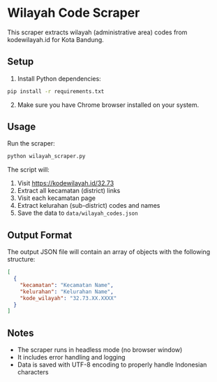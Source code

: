 # Wilayah Code Scraper

This scraper extracts wilayah (administrative area) codes from kodewilayah.id for Kota Bandung.

## Setup

1. Install Python dependencies:

```bash
pip install -r requirements.txt
```

2. Make sure you have Chrome browser installed on your system.

## Usage

Run the scraper:

```bash
python wilayah_scraper.py
```

The script will:

1. Visit https://kodewilayah.id/32.73
2. Extract all kecamatan (district) links
3. Visit each kecamatan page
4. Extract kelurahan (sub-district) codes and names
5. Save the data to `data/wilayah_codes.json`

## Output Format

The output JSON file will contain an array of objects with the following structure:

```json
[
  {
    "kecamatan": "Kecamatan Name",
    "kelurahan": "Kelurahan Name",
    "kode_wilayah": "32.73.XX.XXXX"
  }
]
```

## Notes

- The scraper runs in headless mode (no browser window)
- It includes error handling and logging
- Data is saved with UTF-8 encoding to properly handle Indonesian characters
